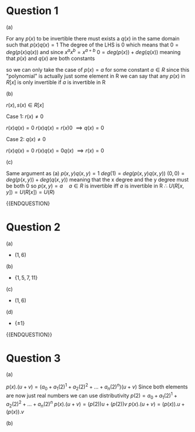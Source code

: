 
# Question 1

(a)

For any $p(x)$ to be invertible there must exists a $q(x)$ in the same domain such that $p(x)q(x) = 1$
The degree of the LHS is 0 which means that $0 = deg(p(x)q(x))$ and since $x^ax^b = x^{a+b}$
$0 = deg(p(x)) + deg(q(x))$ meaning that $p(x)$ and $q(x)$ are both constants

so we can only take the case of $p(x) = a$ for some constant $a \in R$ since this "polynomial" is actually just some element in R we can say that any $p(x)$ in $R[x]$ is only invertible if $a$ is invertible in R

(b)

$r(x),s(x) \in R[x]$

Case 1: $r(x) \neq 0$

$r(x)q(x) = 0$
$r(x)q(x) = r(x)0$
$\implies q(x) = 0$

Case 2: $q(x) \neq 0$

$r(x)q(x) = 0$
$r(x)q(x) = 0q(x)$
$\implies r(x) = 0$

(c)

Same argument as (a)
$p(x,y)q(x,y) = 1$
$deg(1) = deg(p(x,y)q(x,y))$
$(0,0) = deg(p(x,y)) + deg(q(x,y))$
meaning that the x degree and the y degree must be both 0
so $p(x,y) = a \quad a \in R$  is invertible iff $a$ is invertible in R
$\therefore$ $U(R[x,y]) = U(R[x]) = U(R)$

{{ENDQUESTION}

# Question 2

(a)

- $(1,6)$

(b)

- $\{1,5,7,11\}$

(c)

- $(1,6)$

(d)

- $\{\pm 1\}$

{{ENDQUESTION}}

# Question 3

(a)

$p(x).(u+v) = (a_0 + a_1(2)^1 + a_2(2)^2 + \dots + a_n(2)^n)(u+v)$
Since both elements are now just real numbers we can use distributivity
$p(2) = a_0 + a_1(2)^1 + a_2(2)^2 + \dots + a_n(2)^n$
$p(x).(u+v) = (p(2))u + (p(2))v$
$p(x).(u+v) = (p(x)).u + (p(x)).v$

(b)


